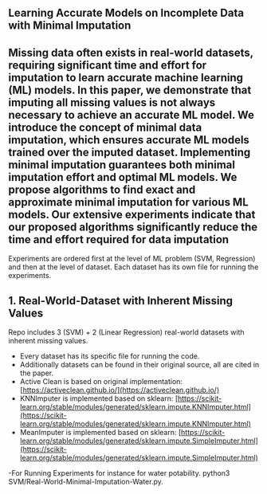 

## Learning Accurate Models on Incomplete Data with Minimal Imputation

Missing data often exists in real-world datasets, requiring significant time and effort for imputation to learn accurate machine learning (ML) models. In this paper, we demonstrate
that imputing all missing values is not always necessary to
achieve an accurate ML model. We introduce the concept of
minimal data imputation, which ensures accurate ML models
trained over the imputed dataset. Implementing minimal imputation guarantees both minimal imputation effort and optimal ML models. We propose algorithms to find exact and approximate minimal imputation for various ML models. Our
extensive experiments indicate that our proposed algorithms
significantly reduce the time and effort required for data imputation
-----------------------------------------------------------------------------------------

Experiments are ordered first at the level of ML problem (SVM, Regression) and then at the level of dataset. Each dataset has its own file for running the experiments.

## 1. Real-World-Dataset with Inherent Missing Values

Repo includes 3 (SVM) + 2 (Linear Regression) real-world datasets with inherent missing values.
- Every dataset has its specific file for running the code.
- Additionally datasets can be found in their original source, all are cited in the paper.
- Active Clean is based on original implementation: [https://activeclean.github.io/](https://activeclean.github.io/)
- KNNImputer is implemented based on sklearn: [https://scikit-learn.org/stable/modules/generated/sklearn.impute.KNNImputer.html](https://scikit-learn.org/stable/modules/generated/sklearn.impute.KNNImputer.html)
- MeanImputer is implemented based on sklearn: [https://scikit-learn.org/stable/modules/generated/sklearn.impute.SimpleImputer.html](https://scikit-learn.org/stable/modules/generated/sklearn.impute.SimpleImputer.html)

-For Running Experiments for instance for water potability. python3 SVM/Real-World-Minimal-Imputation-Water.py.


